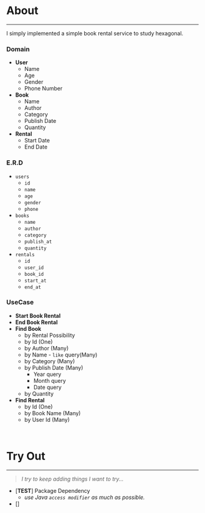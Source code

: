 # About

---
I simply implemented a simple book rental service to study hexagonal.

### Domain
- **User**
  - Name
  - Age
  - Gender
  - Phone Number
- **Book**
  - Name
  - Author
  - Category
  - Publish Date
  - Quantity
- **Rental**
  - Start Date
  - End Date

### E.R.D
- `users`
  - `id`
  - `name`
  - `age`
  - `gender`
  - `phone`
- `books`
  - `name`
  - `author`
  - `category`
  - `publish_at`
  - `quantity`
- `rentals`
  - `id`
  - `user_id`
  - `book_id`
  - `start_at`
  - `end_at`


### UseCase
- **Start Book Rental**
- **End Book Rental**
- **Find Book**
  - by Rental Possibility
  - by Id (One)
  - by Author (Many)
  - by Name - `like` query(Many)
  - by Category (Many)
  - by Publish Date (Many)
    - Year query
    - Month query
    - Date query
  - by Quantity
- **Find Rental**
  - by Id (One)
  - by Book Name (Many)
  - by User Id (Many)

<br/>

# Try Out

---
> _I try to keep adding things I want to try..._
- [**TEST**] Package Dependency
  - _use Java `access modifier` as much as possible._
- []